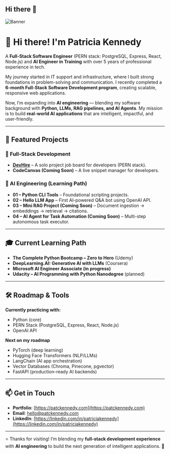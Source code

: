 ## Hi there 👋
![Banner](https://github.com/patckennedy/branding-assets/raw/main/assets/banner_github.png)

# 👋 Hi there! I'm Patricia Kennedy  

A **Full-Stack Software Engineer** (PERN stack: PostgreSQL, Express, React, Node.js) and **AI Engineer in Training** with over 5 years of professional experience in tech.  

My journey started in IT support and infrastructure, where I built strong foundations in problem-solving and communication. I recently completed a **6-month Full-Stack Software Development program**, creating scalable, responsive web applications.  

Now, I’m expanding into **AI engineering** — blending my software background with **Python, LLMs, RAG pipelines, and AI Agents**. My mission is to build **real-world AI applications** that are intelligent, impactful, and user-friendly.  

---

## 🚀 Featured Projects  

### 🌟 Full-Stack Development  
- **[DevHire](https://github.com/patckennedy/devhire-job-portal)** – A solo project job board for developers (PERN stack).  
- **CodeCanvas (Coming Soon)** – A live snippet manager for developers.  

### 🌟 AI Engineering (Learning Path)  
- **01 – Python CLI Tools** – Foundational scripting projects.  
- **02 – Hello LLM App** – First AI-powered Q&A bot using OpenAI API.  
- **03 – Mini RAG Project (Coming Soon)** – Document ingestion → embeddings → retrieval → citations.  
- **04 – AI Agent for Task Automation (Coming Soon)** – Multi-step autonomous task executor.  

---

## 🎓 Current Learning Path  

- **The Complete Python Bootcamp – Zero to Hero** (Udemy)  
- **DeepLearning.AI: Generative AI with LLMs** (Coursera)  
- **Microsoft AI Engineer Associate (in progress)**  
- **Udacity – AI Programming with Python Nanodegree** (planned)  

---
## 🛠 Roadmap & Tools  

 **Currently practicing with:**
- Python (core)  
- PERN Stack (PostgreSQL, Express, React, Node.js)  
- OpenAI API

  
**Next on my roadmap**
- PyTorch (deep learning)  
- Hugging Face Transformers (NLP/LLMs)  
- LangChain (AI app orchestration)  
- Vector Databases (Chroma, Pinecone, pgvector)  
- FastAPI (production-ready AI backends) 

---
## 📫 Get in Touch  

- **Portfolio**: [https://patckennedy.com](https://patckennedy.com)  
- **Email**: [hello@patckennedy.com](mailto:hello@patckennedy.com)  
- **LinkedIn**: [https://linkedin.com/in/patriciakennedy](https://linkedin.com/in/patriciakennedy)  

---

⭐ Thanks for visiting! I’m blending my **full-stack development experience** with **AI engineering** to build the next generation of intelligent applications. 🚀  
